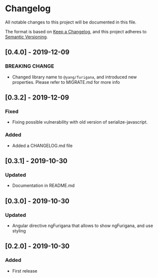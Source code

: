 # Changelog

All notable changes to this project will be documented in this file.

The format is based on [Keep a Changelog](https://keepachangelog.com/en/1.0.0/),
and this project adheres to [Semantic Versioning](https://semver.org/spec/v2.0.0.html).


## [0.4.0] - 2019-12-09

### BREAKING CHANGE

- Changed library name to `@yang/furigana`, and introduced new properties. Please refer to MIGRATE.md for more info

## [0.3.2] - 2019-12-09

### Fixed

- Fixing possible vulnerability with old version of serialize-javascript.

### Added

- Added a CHANGELOG.md file

## [0.3.1] - 2019-10-30

### Updated

- Documentation in README.md

## [0.3.0] - 2019-10-30

### Updated

- Angular directive ngFurigana that allows to show ngFurigana, and use styling

## [0.2.0] - 2019-10-30

### Added

- First release
